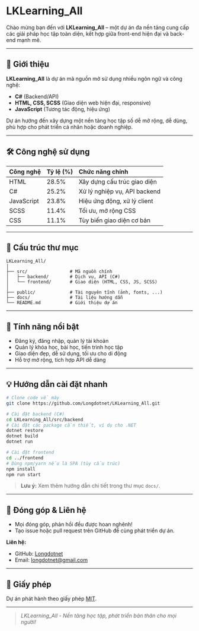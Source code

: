 # LKLearning_All

Chào mừng bạn đến với **LKLearning_All** – một dự án đa nền tảng cung cấp các giải pháp học tập toàn diện, kết hợp giữa front-end hiện đại và back-end mạnh mẽ.

---

## 🚀 Giới thiệu

**LKLearning_All** là dự án mã nguồn mở sử dụng nhiều ngôn ngữ và công nghệ:
- **C#** (Backend/API)
- **HTML, CSS, SCSS** (Giao diện web hiện đại, responsive)
- **JavaScript** (Tương tác động, hiệu ứng)
  
Dự án hướng đến xây dựng một nền tảng học tập số dễ mở rộng, dễ dùng, phù hợp cho phát triển cá nhân hoặc doanh nghiệp.

---

## 🛠️ Công nghệ sử dụng

| Công nghệ     | Tỷ lệ (%)  | Chức năng chính               |
|:--------------|:-----------|:------------------------------|
| HTML          | 28.5%      | Xây dựng cấu trúc giao diện   |
| C#            | 25.2%      | Xử lý nghiệp vụ, API backend  |
| JavaScript    | 23.8%      | Hiệu ứng động, xử lý client   |
| SCSS          | 11.4%      | Tối ưu, mở rộng CSS           |
| CSS           | 11.1%      | Tùy biến giao diện cơ bản      |

---

## 📁 Cấu trúc thư mục

```text
LKLearning_All/
│
├── src/                # Mã nguồn chính
│   ├── backend/        # Dịch vụ, API (C#)
│   └── frontend/       # Giao diện (HTML, CSS, JS, SCSS)
│
├── public/             # Tài nguyên tĩnh (ảnh, fonts, ...)
├── docs/               # Tài liệu hướng dẫn
└── README.md           # Giới thiệu dự án
```

---

## 🌟 Tính năng nổi bật

- Đăng ký, đăng nhập, quản lý tài khoản
- Quản lý khóa học, bài học, tiến trình học tập
- Giao diện đẹp, dễ sử dụng, tối ưu cho di động
- Hỗ trợ mở rộng, tích hợp API dễ dàng

---

## 💡 Hướng dẫn cài đặt nhanh

```bash
# Clone code về máy
git clone https://github.com/Longdotnet/LKLearning_All.git

# Cài đặt backend (C#)
cd LKLearning_All/src/backend
# Cài đặt các package cần thiết, ví dụ cho .NET
dotnet restore
dotnet build
dotnet run

# Cài đặt frontend
cd ../frontend
# Dùng npm/yarn nếu là SPA (tùy cấu trúc)
npm install
npm run start
```
> **Lưu ý:** Xem thêm hướng dẫn chi tiết trong thư mục `docs/`.

---

## 🤝 Đóng góp & Liên hệ

- Mọi đóng góp, phản hồi đều được hoan nghênh!
- Tạo issue hoặc pull request trên GitHub để cùng phát triển dự án.

**Liên hệ:**  
- GitHub: [Longdotnet](https://github.com/Longdotnet)  
- Email: [longdotnet@gmail.com](mailto:longdotnet@gmail.com)  

---

## 📄 Giấy phép

Dự án phát hành theo giấy phép [MIT](LICENSE).

---

> *LKLearning_All - Nền tảng học tập, phát triển bản thân cho mọi người!*